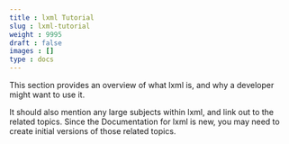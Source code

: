 ```yaml
---
title : lxml Tutorial
slug : lxml-tutorial
weight : 9995
draft : false
images : []
type : docs
---
```


This section provides an overview of what lxml is, and why a developer might want to use it.

It should also mention any large subjects within lxml, and link out to the related topics.  Since the Documentation for lxml is new, you may need to create initial versions of those related topics.

